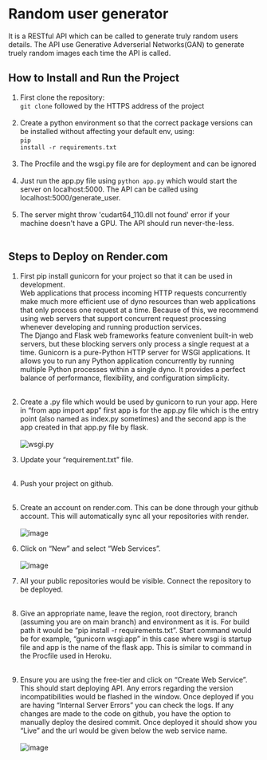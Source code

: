 # Random user generator
It is a RESTful API which can be called to generate truly random users details. The API use Generative Adverserial Networks(GAN) to generate truely random images each time the API is called.

## How to Install and Run the Project
1. First clone the repository: <br>
<code>git clone</code> followed by the HTTPS address of the project 
<br><br>
2. Create a python environment so that the correct package versions can be installed without affecting your default env, using:<br>
<code>pip install -r requirements.txt</code><br><br>
3. The Procfile and the wsgi.py file are for deployment and can be ignored<br><br>
4. Just run the app.py file using <code>python app.py</code> which would start the server on localhost:5000. The API can be called using localhost:5000/generate_user.<br><br>
5. The server might throw 'cudart64_110.dll not found' error if your machine doesn't have a GPU. The API should run never-the-less.
<br><br>

## Steps to Deploy on Render.com
1) First pip install gunicorn for your project so that it can be used in development.<br> 
Web applications that process incoming HTTP requests concurrently make much more efficient use 
of dyno resources than web applications that only process one request at a time. Because of this, we 
recommend using web servers that support concurrent request processing whenever developing 
and running production services.<br>
The Django and Flask web frameworks feature convenient built-in web servers, but these blocking 
servers only process a single request at a time. Gunicorn is a pure-Python HTTP server for WSGI 
applications. It allows you to run any Python application concurrently by running multiple Python 
processes within a single dyno. It provides a perfect balance of performance, flexibility, and 
configuration simplicity.<br><br>
2) Create a .py file which would be used by gunicorn to run your app. Here in “from app import app”
first app is for the app.py file which is the entry point (also named as index.py sometimes) and the 
second app is the app created in that app.py file by flask.<br><br>
![wsgi.py](https://user-images.githubusercontent.com/79781280/211367428-3de306ef-f603-4d54-903a-34fab1250091.png "wsgi.py")

3) Update your “requirement.txt” file.<br><br>
4) Push your project on github.<br><br>
5) Create an account on render.com. This can be done through your github account. This will 
automatically sync all your repositories with render.<br><br>
![image](https://user-images.githubusercontent.com/79781280/211367565-ee9f2a5b-8065-47f1-be8a-837b932a045a.png)

6) Click on “New” and select “Web Services”.<br><br>
![image](https://user-images.githubusercontent.com/79781280/211367903-e7194fd2-d523-4c59-b0bf-1851ed9d812e.png)

7) All your public repositories would be visible. Connect the repository to be deployed.<br><br>
8) Give an appropriate name, leave the region, root directory, branch (assuming you are on main
branch) and environment as it is. For build path it would be “pip install -r requirements.txt”. Start 
command would be for example, “gunicorn wsgi:app” in this case where wsgi is startup file and app 
is the name of the flask app. This is similar to command in the Procfile used in Heroku.<br><br>
9) Ensure you are using the free-tier and click on “Create Web Service”. This should start deploying 
API. Any errors regarding the version incompatibilities would be flashed in the window. Once 
deployed if you are having “Internal Server Errors” you can check the logs. If any changes are made 
to the code on github, you have the option to manually deploy the desired commit. Once deployed it 
should show you “Live” and the url would be given below the web service name.<br><br>
![image](https://user-images.githubusercontent.com/79781280/211367946-ac4bfa15-b0a8-4d39-a8db-bc4ee41ceb48.png)


